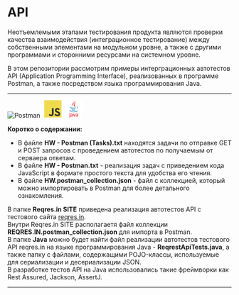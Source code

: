 # API
Неотъемлемыми этапами тестирования продукта являются проверки качества взаимодействия (интеграционное тестирование) между собственными элементами на модульном уровне, а также с другими программами и сторонними ресурсами на системном уровне.

В этом репозитории рассмотрим примеры интерграционных автотестов API (Application Programming Interface), реализованных в программе Postman, а также посредством языка программирования Java.

---

<div>
  <img src="https://github.com/btd1337/urutau-icons/blob/master/apps/48/postman.svg" title="Postman" alt="Postman" width="40" height="40"/>&nbsp;
  <img src="https://github.com/devicons/devicon/blob/master/icons/javascript/javascript-original.svg" title="JavaScript" alt="JavaScript" width="40" height="40"/>&nbsp;
  <img src="https://github.com/devicons/devicon/blob/master/icons/java/java-original-wordmark.svg" title="Java" alt="Java" width="40" height="40"/>&nbsp;
</div>

__Коротко о содержании:__
- В файле __HW - Postman (Tasks).txt__ находятся задачи по отправке GET и POST запросов с проведением автотестов по получаемым от серваера ответам.   
- В файле __HW - Postman.txt__ - реализация задач с приведением кода JavaScript в формате простого текста для удобства его чтения.   
- В файле __HW.postman_collection.json__ - файл с коллекцией, который можно импортировать в Postman для более детального ознакомления.   

В папке __Reqres.in SITE__ приведена реализация автотестов API с тестового сайта [reqres.in](https://reqres.in/).   
Внутри Reqres.in SITE располагаетя файл коллекции __REQRES.IN.postman_collection.json__ для импорта в Postman.   
В папке __Java__ можно будет найти файл реализации автотестов тестового API reqres.in на языке программирования Java - __ReqrestApiTests.java__, а также папку с файлами, содержащими POJO-классы, используемые для сериализации и десериализации JSON.  
В разработке тестов API на Java использовались такие фреймворки как Rest Assured, Jackson, AssertJ.

---
